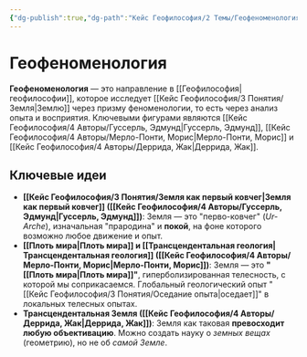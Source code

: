 ```yaml
---
{"dg-publish":true,"dg-path":"Кейс Геофилософия/2 Темы/Геофеноменология","permalink":"/kejs-geofilosofiya/2-temy/geofenomenologiya/","dgShowLocalGraph":true}
---
```



# Геофеноменология

**Геофеноменология** — это направление в [[Геофилософия\|геофилософии]], которое исследует [[Кейс Геофилософия/3 Понятия/Земля\|Землю]] через призму феноменологии, то есть через анализ опыта и восприятия. Ключевыми фигурами являются [[Кейс Геофилософия/4 Авторы/Гуссерль, Эдмунд\|Гуссерль, Эдмунд]], [[Кейс Геофилософия/4 Авторы/Мерло-Понти, Морис\|Мерло-Понти, Морис]] и [[Кейс Геофилософия/4 Авторы/Деррида, Жак\|Деррида, Жак]].

## Ключевые идеи

- **[[Кейс Геофилософия/3 Понятия/Земля как первый ковчег\|Земля как первый ковчег]] ([[Кейс Геофилософия/4 Авторы/Гуссерль, Эдмунд\|Гуссерль, Эдмунд]])**: Земля — это "перво-ковчег" (*Ur-Arche*), изначальная "прародина" и **покой**, на фоне которого возможно любое движение и опыт.
- **[[Плоть мира\|Плоть мира]] и [[Трансцендентальная геология\|Трансцендентальная геология]] ([[Кейс Геофилософия/4 Авторы/Мерло-Понти, Морис\|Мерло-Понти, Морис]])**: Земля — это **"[[Плоть мира\|Плоть мира]]"**, гиперболизированная телесность, с которой мы соприкасаемся. Глобальный геологический опыт "[[Кейс Геофилософия/3 Понятия/Оседание опыта\|оседает]]" в локальных телесных опытах.
- **Трансцендентальная Земля ([[Кейс Геофилософия/4 Авторы/Деррида, Жак\|Деррида, Жак]])**: Земля как таковая **превосходит любую объективацию**. Можно создать науку о *земных вещах* (геометрию), но не об *самой Земле*.